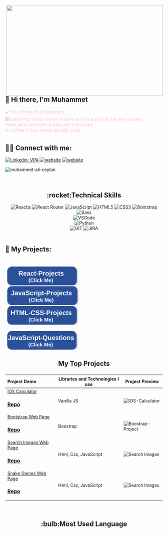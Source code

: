 <img src="https://media.giphy.com/media/qgQUggAC3Pfv687qPC/giphy.gif" align="right" width="500" height="290"></br>
## :wave: Hi there, I'm Muhammet
<font color="pink"> :heavy_check_mark: I'm a Front-End Developer. </font>
</br>
<font color="pink">:fireworks: Exploring routes to new visions and be a part of the new visions. </font>
</br>
<font color="pink"> :face_with_monocle: A new age enthusiast. </font>
</br>
<font color="pink">:coffee: Coffee is how I keep up with code</font>
## :man::woman: Connect with me:
[![Linkedin: VPA](https://img.shields.io/badge/linkedin-%230077B5.svg?&style=for-the-badge&logo=linkedin&logoColor=white)](https://www.linkedin.com/in/muhammet-ali-ceylan/)
[![website](https://img.shields.io/badge/gmail-f1f2f6.svg?&style=for-the-badge&logo=gmail&logoColor=red)](mailto:malicylnn@gmail.com)
[![website](https://img.shields.io/badge/%20-medium-black?&style=for-the-badge&logoColor=white)](https://medium.com/@malicylnn)
<p align="left"> <img src="https://komarev.com/ghpvc/?username=malicyln" alt="muhammet-ali-ceylan"/></p>
</br>
<h2 align="center">:rocket:Technical Skills</h2>
<div align="center">
<img
        src="https://img.shields.io/badge/React-20232A?style=for-the-badge&logo=react&logoColor=61DAFB"
        alt="Reactjs"
      />
<img
        src="https://img.shields.io/badge/React_Router-CA4245?style=for-the-badge&logo=react-router&logoColor=white"
        alt="React Router"
      />
<img
        src="https://img.shields.io/badge/JavaScript-323330?style=for-the-badge&logo=javascript&logoColor=F7DF1E"
        alt="JavaScript"
      />
<img
        src="https://img.shields.io/badge/HTML5-E34F26?style=for-the-badge&logo=html5&logoColor=white"
        alt="HTML5"
      />
<img
        src="https://img.shields.io/badge/CSS3-1572B6?style=for-the-badge&logo=css3&logoColor=white"
        alt="CSS3"
      />
<img
        src="https://img.shields.io/badge/Bootstrap-563D7C?style=for-the-badge&logo=bootstrap&logoColor=white"
        alt="Bootstrap"
      />
<img
        src="https://img.shields.io/badge/Sass-CC6699?style=for-the-badge&logo=sass&logoColor=white"
        alt="Sass"
      />
</br>
<img
     src="https://img.shields.io/badge/Visual_Studio_Code-0078D4?style=for-the-badge&logo=visual%20studio%20code&logoColor=white"
     alt="VSCode"
     />
</br>
<img
        src="https://img.shields.io/badge/Python-14354C?style=for-the-badge&logo=python&logoColor=white"
        alt="Python"
      />
<br>
<img
      src="https://img.shields.io/badge/GIT-E44C30?style=for-the-badge&logo=git&logoColor=white"
      alt="GIT"
      />
<img
      src="https://img.shields.io/badge/Jira-0052CC?style=for-the-badge&logo=Jira&logoColor=white"
      alt="JIRA"
      />
</div>
</br>
<!--<div  align="center"> <img src="https://raw.githubusercontent.com/scriptex/github-contributions-snake/snake/github-contribution-grid-snake.svg" /></div>-->

## :star2: My Projects: <br><br>

<a href="https://github.com/malicyln/react-projects" target="_blank" style="text-decoration: none;margin-right: 25px;"><img src="/img/react-projects.png" style="height:60px; width: fit-content;" ></a>
<a href="https://github.com/malicyln/javascript-projects" target="_blank" style="text-decoration: none;margin-right: 25px;"><img src="/img/js-projects.png" style="height:60px; width: fit-content;" ></a>
<a href="https://github.com/malicyln/Html-Css-projects" target="_blank" style="text-decoration: none;margin-right: 25px;"><img src="/img/html-css-projects.png" style="height:60px; width: fit-content;" ></a>
</br></br>
<a href="https://github.com/malicyln/javascript-questions" target="_blank" style="text-decoration: none;margin-right: 25px;"><img src="/img/js-questions.png" style="height:60px; width: fit-content;" ></a>
</br>

<h2 align="center">My Top Projects</h2>

###

Project Demo       |Libraries and Technologies I use     |Project Preview
:-------------------------|-------------------------|-------------------------
[IOS Calculator](https://my-ios-calculator.netlify.app) <h3>[Repo](https://github.com/malicyln/Ios_Calculator)</h3> | Vanilla JS | ![IOS-Calculator](https://user-images.githubusercontent.com/101462384/232289755-8b0d4168-59bd-4542-a9b3-953ac34b7bcb.gif)
[Bootstrap Web Page](https://it-company-bootstrap.netlify.app) <h3>[Repo](https://github.com/malicyln/it-company-bootstrap)</h3> | Boostrap |![Boostrap-Project](https://user-images.githubusercontent.com/101462384/230403480-8ec28bc0-d6a7-451d-9b99-59b37a2649bb.gif)
[Search Images Web Page](https://resimsec.netlify.app) <h3>[Repo](https://github.com/malicyln/SearcImg)</h3> | Html, Css, JavaScript |![Search Images](https://user-images.githubusercontent.com/101462384/228822439-96b7d078-fff8-45ea-9620-a8fa47c8546b.gif)
[Snake Games Web Page](https://malice-snake-game.netlify.app) <h3>[Repo](https://github.com/malicyln/snake-game)</h3> | Html, Css, JavaScript |![Search Images](https://user-images.githubusercontent.com/101462384/230424419-72d3475a-1978-44da-9dc5-2e3d50281ba3.gif)





<br>
<h2 align="center">:bulb:Most Used Language</h2>
<div  align="center">
<br/>
<img
     src="https://github-readme-stats.vercel.app/api?username=malicyln&theme=blue-green"
     alt=""
     /> </br></br></br>
<img
     src="https://github-readme-stats.vercel.app/api/top-langs/?username=malicyln&theme=blue-green"
     alt=""
     /> <br/>
</div>